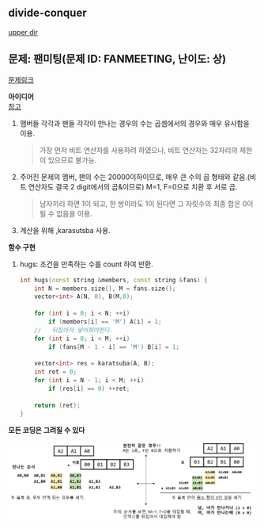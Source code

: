 ## divide-conquer
[upper dir](../)

## 문제: 팬미팅(문제 ID: FANMEETING, 난이도: 상)
[문제링크](https://algospot.com/judge/problem/read/FANMEETING)

**아이디어**  
[참고](../KARATSUBA)

1. 맴버들 각각과 팬들 각각이 만나는 경우의 수는 곱셈에서의 경우와 매우 유사함을 이용.
	> 가장 먼저 비트 연산자를 사용하려 하였으나, 비트 연산자는 32자리의 제한이 있으므로 불가능.
2. 주어진 문제의 멤버, 팬의 수는 20000이하이므로, 매우 큰 수의 곱 형태와 같음.(비트 연산자도 결국 2 digit에서의 곱&이므로) M=1, F=0으로 치환 후 서로 곱. 
	> 남자끼리 하면 1이 되고, 한 쌍이라도 1이 된다면 그 자릿수의 최종 합은 0이 될 수 없음을 이용.
3. 계산을 위해 ,karasutsba 사용.

**함수 구현**

1. hugs: 조건을 만족하는 수를 count 하여 반환.
	```cpp
	int hugs(const string &members, const string &fans) {
		int N = members.size(), M = fans.size();
		vector<int> A(N, 0), B(M,0);
	
		for (int i = 0; i < N; ++i)
			if (members[i] == 'M') A[i] = 1;
		//	 뒤집어서 넣어줘야한다.
		for (int i = 0; i < M; ++i)
			if (fans[M - 1 - i] == 'M') B[i] = 1;
		
		vector<int> res = karatsuba(A, B);
		int ret = 0;
		for (int i = N - 1; i < M; ++i)
			if (res[i] == 0) ++ret;	
	
		return (ret);	
	}
	```

**모든 코딩은 그려질 수 있다**  
<p align="center">
    <img src="./Algorithm.png" alt="Algorithm">
</p>
